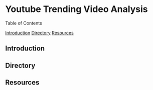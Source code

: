 # Youtube Trending Video Analysis

Table of Contents

[Introduction](##Introduction)
[Directory](##Directory)
[Resources](##Resources)

## Introduction

## Directory

## Resources